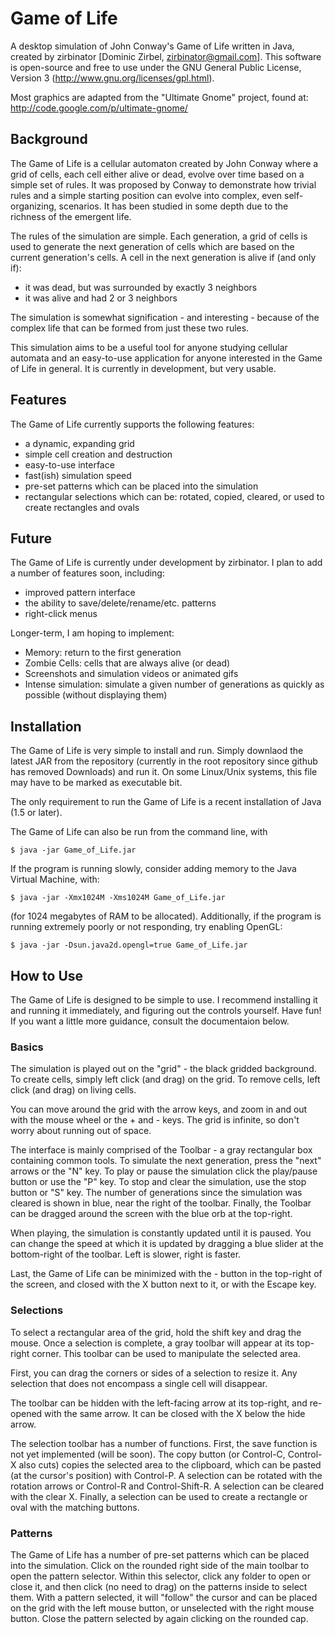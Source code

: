 # Game of Life

A desktop simulation of John Conway's Game of Life written in Java, created by zirbinator [Dominic Zirbel, zirbinator@gmail.com]. This software is open-source and free to use under the GNU General Public License, Version 3 (http://www.gnu.org/licenses/gpl.html).

Most graphics are adapted from the "Ultimate Gnome" project, found at: http://code.google.com/p/ultimate-gnome/

## Background

The Game of Life is a cellular automaton created by John Conway where a grid of cells, each cell either alive or dead, evolve over time based on a simple set of rules. It was proposed by Conway to demonstrate how trivial rules and a simple starting position can evolve into complex, even self-organizing, scenarios. It has been studied in some depth due to the richness of the emergent life.

The rules of the simulation are simple. Each generation, a grid of cells is used to generate the next generation of cells which are based on the current generation's cells. A cell in the next generation is alive if (and only if):

* it was dead, but was surrounded by exactly 3 neighbors
* it was alive and had 2 or 3 neighbors

The simulation is somewhat signification - and interesting - because of the complex life that can be formed from just these two rules.

This simulation aims to be a useful tool for anyone studying cellular automata and an easy-to-use application for anyone interested in the Game of Life in general. It is currently in development, but very usable.

## Features

The Game of Life currently supports the following features:

* a dynamic, expanding grid
* simple cell creation and destruction
* easy-to-use interface
* fast(ish) simulation speed
* pre-set patterns which can be placed into the simulation
* rectangular selections which can be: rotated, copied, cleared, or used to create rectangles and ovals

## Future

The Game of Life is currently under development by zirbinator. I plan to add a number of features soon, including:

* improved pattern interface
* the ability to save/delete/rename/etc. patterns
* right-click menus

Longer-term, I am hoping to implement:

* Memory: return to the first generation
* Zombie Cells: cells that are always alive (or dead)
* Screenshots and simulation videos or animated gifs
* Intense simulation: simulate a given number of generations as quickly as possible (without displaying them)

## Installation

The Game of Life is very simple to install and run. Simply downlaod the latest JAR from the repository (currently in the root repository since github has removed Downloads) and run it. On some Linux/Unix systems, this file may have to be marked as executable bit.

The only requirement to run the Game of Life is a recent installation of Java (1.5 or later).

The Game of Life can also be run from the command line, with

`$ java -jar Game_of_Life.jar`

If the program is running slowly, consider adding memory to the Java Virtual Machine, with:

`$ java -jar -Xmx1024M -Xms1024M Game_of_Life.jar`

(for 1024 megabytes of RAM to be allocated). Additionally, if the program is running extremely poorly or not responding, try enabling OpenGL:

`$ java -jar -Dsun.java2d.opengl=true Game_of_Life.jar`

## How to Use

The Game of Life is designed to be simple to use. I recommend installing it and running it immediately, and figuring out the controls yourself. Have fun! If you want a little more guidance, consult the documentaion below.

### Basics

The simulation is played out on the "grid" - the black gridded background. To create cells, simply left click (and drag) on the grid. To remove cells, left click (and drag) on living cells.

You can move around the grid with the arrow keys, and zoom in and out with the mouse wheel or the + and - keys. The grid is infinite, so don't worry about running out of space.

The interface is mainly comprised of the Toolbar - a gray rectangular box containing common tools. To simulate the next generation, press the "next" arrows or the "N" key. To play or pause the simulation click the play/pause button or use the "P" key. To stop and clear the simulation, use the stop button or "S" key. The number of generations since the simulation was cleared is shown in blue, near the right of the toolbar. Finally, the Toolbar can be dragged around the screen with the blue orb at the top-right.

When playing, the simulation is constantly updated until it is paused. You can change the speed at which it is updated by dragging a blue slider at the bottom-right of the toolbar. Left is slower, right is faster.

Last, the Game of Life can be minimized with the - button in the top-right of the screen, and closed with the X button next to it, or with the Escape key.

### Selections

To select a rectangular area of the grid, hold the shift key and drag the mouse. Once a selection is complete, a gray toolbar will appear at its top-right corner. This toolbar can be used to manipulate the selected area.

First, you can drag the corners or sides of a selection to resize it. Any selection that does not encompass a single cell will disappear.

The toolbar can be hidden with the left-facing arrow at its top-right, and re-opened with the same arrow. It can be closed with the X below the hide arrow.

The selection toolbar has a number of functions. First, the save function is not yet implemented (will be soon). The copy button (or Control-C, Control-X also cuts) copies the selected area to the clipboard, which can be pasted (at the cursor's position) with Control-P. A selection can be rotated with the rotation arrows or Control-R and Control-Shift-R. A selection can be cleared with the clear X. Finally, a selection can be used to create a rectangle or oval with the matching buttons.

### Patterns

The Game of Life has a number of pre-set patterns which can be placed into the simulation. Click on the rounded right side of the main toolbar to open the pattern selector. Within this selector, click any folder to open or close it, and then click (no need to drag) on the patterns inside to select them. With a pattern selected, it will "follow" the cursor and can be placed on the grid with the left mouse button, or unselected with the right mouse button. Close the pattern selected by again clicking on the rounded cap.
